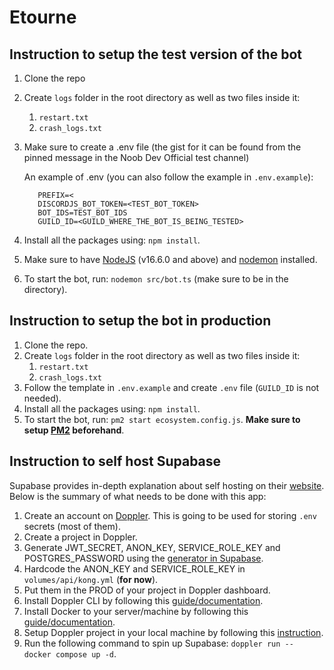 # Etourne

## Instruction to setup the test version of the bot

1. Clone the repo
1. Create `logs` folder in the root directory as well as two files inside it:
   1. `restart.txt`
   2. `crash_logs.txt`
1. Make sure to create a .env file (the gist for it can be found from the pinned message in the Noob Dev Official test channel)

   An example of .env (you can also follow the example in `.env.example`):

   ```env
      PREFIX=<
      DISCORDJS_BOT_TOKEN=<TEST_BOT_TOKEN>
      BOT_IDS=TEST_BOT_IDS
      GUILD_ID=<GUILD_WHERE_THE_BOT_IS_BEING_TESTED>
   ```

1. Install all the packages using: `npm install`.
1. Make sure to have [NodeJS](https://nodejs.org/en/) (v16.6.0 and above) and [nodemon](https://www.npmjs.com/package/nodemon) installed.
1. To start the bot, run: `nodemon src/bot.ts` (make sure to be in the directory).

## Instruction to setup the bot in production

1. Clone the repo.
2. Create `logs` folder in the root directory as well as two files inside it:
   1. `restart.txt`
   2. `crash_logs.txt`
3. Follow the template in `.env.example` and create `.env` file (`GUILD_ID` is not needed).
4. Install all the packages using: `npm install`.
5. To start the bot, run: `pm2 start ecosystem.config.js`. **Make sure to setup [PM2](https://pm2.io/) beforehand**.

## Instruction to self host Supabase

Supabase provides in-depth explanation about self hosting on their [website](https://supabase.com/docs/guides/self-hosting/docker). Below is the summary of what needs to be done with this app:

1. Create an account on [Doppler](https://www.doppler.com/). This is going to be used for storing `.env` secrets (most of them).
2. Create a project in Doppler.
3. Generate JWT_SECRET, ANON_KEY, SERVICE_ROLE_KEY and POSTGRES_PASSWORD using the [generator in Supabase](https://supabase.com/docs/guides/self-hosting#api-keys).
4. Hardcode the ANON_KEY and SERVICE_ROLE_KEY in `volumes/api/kong.yml` (**for now**).
5. Put them in the PROD of your project in Doppler dashboard.
6. Install Doppler CLI by following this [guide/documentation](https://docs.doppler.com/docs/install-cli).
7. Install Docker to your server/machine by following this [guide/documentation](https://docs.docker.com/get-docker/).
8. Setup Doppler project in your local machine by following this [instruction](https://docs.doppler.com/docs/install-cli#project-setup).
9. Run the following command to spin up Supabase: `doppler run -- docker compose up -d`.
